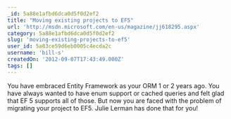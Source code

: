 ```yaml
---
_id: 5a88e1afbd6dca0d5f0d2ef2
title: "Moving existing projects to EF5"
url: 'http://msdn.microsoft.com/en-us/magazine/jj618295.aspx'
category: 5a88e1afbd6dca0d5f0d2ef2
slug: 'moving-existing-projects-to-ef5'
user_id: 5a83ce59d6eb0005c4ecda2c
username: 'bill-s'
createdOn: '2012-09-07T17:43:49.000Z'
tags: []
---
```


You have embraced Entity Framework as your ORM 1 or 2 years ago. You have always wanted to have enum support or cached queries and felt glad that EF 5 supports all of those. But now you are faced with the problem of migrating your project to EF5. Julie Lerman has done that for you!
